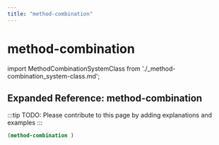 ```yaml
---
title: "method-combination"
---
```


# method-combination

import MethodCombinationSystemClass from './_method-combination_system-class.md';

<MethodCombinationSystemClass />

## Expanded Reference: method-combination

:::tip
TODO: Please contribute to this page by adding explanations and examples
:::

```lisp
(method-combination )
```
